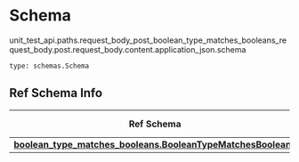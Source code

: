 # Schema
unit_test_api.paths.request_body_post_boolean_type_matches_booleans_request_body.post.request_body.content.application_json.schema
```
type: schemas.Schema
```

## Ref Schema Info
Ref Schema | Input Type | Output Type
---------- | ---------- | -----------
[**boolean_type_matches_booleans.BooleanTypeMatchesBooleans**](../../../../../../components/schema/boolean_type_matches_booleans.md) | bool | bool
